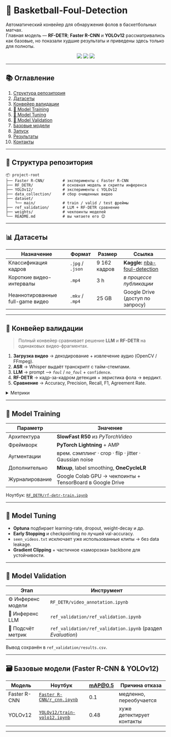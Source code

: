 # 🏀 Basketball-Foul-Detection

Автоматический конвейер для обнаружения фолов в баскетбольных матчах.  
Главная модель — **RF-DETR**; **Faster R-CNN** и **YOLOv12** рассматривались как базовые, но показали худшие результаты и приведены здесь только для полноты.

<p align="center">
  <img src="https://img.shields.io/badge/PyTorch-2.2-blue?logo=pytorch" />
  <img src="https://img.shields.io/badge/Lightning-2.2.1-blueviolet?logo=lightning" />
  <img src="https://img.shields.io/badge/License-MIT-green" />
</p>

---

## 📚 Оглавление
1. [Структура репозитория](#-структура-репозитория)
2. [Датасеты](#-датасеты)
3. [Конвейер валидации](#-конвейер-валидации)
4. [📁 Model Training](#-model-training)
5. [📁 Model Tuning](#-model-tuning)
6. [📁 Model Validation](#-model-validation)
7. [Базовые модели](#-базовые-модели-faster-r-cnn--yolov12)
8. [Запуск](#-запуск)
9. [Результаты](#-результаты)
10. [Контакты](#-контакты)

---

## 📂 Структура репозитория
```text
📦 project-root
├── Faster R-CNN/        # эксперименты с Faster R-CNN
├── RF_DETR/             # основная модель и скрипты инференса
├── YOLOv12/             # эксперименты с YOLOv12
├── data_collection/     # сбор очищенных видео
├── dataset/
│   └── main/            # train / valid / test фреймы
├── ref_validation/      # LLM + RF-DETR сравнение
├── weights/             # чекпоинты моделей
└── README.md            # вы читаете его 😊
```
 
---

## 📊 Датасеты

| Назначение | Формат | Размер | Ссылка |
|------------|--------|--------|--------|
| Классификация кадров | `.jpg` / `.json` | 9 162 кадров | **Kaggle:** [nba-foul-detection] |
| Короткие видео-интервалы | `.mp4` | 3 h | *в процессе публикации* |
| Неаннотированные full-game видео | `.mkv` / `.mp4` | 25 GB | Google Drive (доступ по запросу) |

[nba-foul-detection]: https://www.kaggle.com/datasets/vladimirkalinovski/nba-foul-detection

---

## 🔄 Конвейер валидации

> Полный конвейер сравнивает решение **LLM** и **RF-DETR** на одинаковых видео-фрагментах.

1. **Загрузка видео** → декодирование + извлечение аудио (OpenCV / FFmpeg).  
2. **ASR** → Whisper выдаёт транскрипт с тайм-стемпами.  
3. **LLM** → prompt ⟶ *`foul`* / *`no_foul`* + `confidence`.  
4. **RF-DETR** → кадр-за-кадром детекция + эвристика фола → вердикт.  
5. **Сравнение** → Accuracy, Precision, Recall, F1, Agreement Rate.  

<details>
<summary>Метрики</summary>

| Метрика        | Формула                                          |
|----------------|--------------------------------------------------|
| Accuracy       | (TP + TN) / (P + N)                              |
| Precision      | TP / (TP + FP)                                   |
| Recall         | TP / (TP + FN)                                   |
| F1-score       | 2 · (P · R)/(P + R)                              |
| Agreement Rate | (# совпавших вердиктов) / (# всех случаев)       |

**TP** – оба сказали *foul* и это правда, **TN** – оба *no_foul*, **FP** – ложный фол, **FN** – пропущенный фол.
</details>

---

## 📁 Model Training

| Параметр | Значение |
|----------|----------|
| Архитектура | **SlowFast R50** из *PyTorchVideo* |
| Фреймворк | **PyTorch Lightning** + AMP |
| Аугментации | врем. сэмплинг · crop · flip · jitter · Gaussian&nbsp;noise |
| Дополнительно | **Mixup**, label smoothing, **OneCycleLR** |
| Журналирование | Google Colab GPU → чекпоинты + TensorBoard в Google Drive |

Ноутбук: [`RF_DETR/rf-detr-train.ipynb`](./RF_DETR/rf-detr-train.ipynb)

---

## 📁 Model Tuning

- **Optuna** подбирает learning-rate, dropout, weight-decay и др.  
- **Early Stopping** и checkpointing по лучшей val-accuracy.  
- `seen_videos.txt` исключает уже использованные клипы → без data leakage.  
- **Gradient Clipping** + частичное «заморозка» backbone для устойчивости.

---

## 📁 Model Validation

| Этап | Инструмент |
|------|-----------|
| ⚙️ Инференс модели | `RF_DETR/video_annotation.ipynb` |
| 📖 Инференс LLM | `ref_validation/ref_validation.ipynb` |
| 🏁 Подсчёт метрик | `ref_validation/ref_validation.ipynb` (раздел *Evaluation*) |

Вывод сохранён в `ref_validation/results.csv`.

---

## 🗃️ Базовые модели (Faster R-CNN & YOLOv12)

| Модель | Ноутбук | mAP@0.5 | Причина отказа |
|--------|---------|--------|----------------|
| Faster R-CNN | [`Faster R-CNN/r_cnn.ipynb`](./Faster%20R-CNN/r_cnn.ipynb) | 0.1 | медленно, переобучается |
| YOLOv12 | [`YOLOv12/train-yolo12.ipynb`](./YOLOv12/train-yolo12.ipynb) | 0.48 | хуже детектирует контакты |

---

